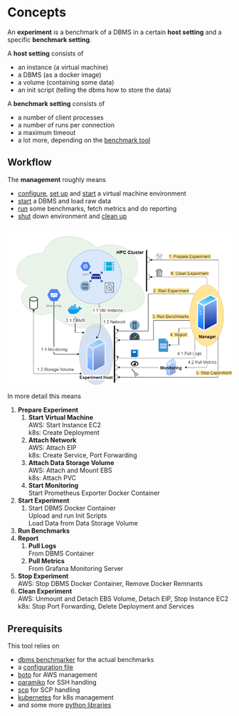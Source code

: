# Concepts

An **experiment** is a benchmark of a DBMS in a certain **host setting** and a specific **benchmark setting**.

A **host setting** consists of
* an instance (a virtual machine)
* a DBMS (as a docker image)
* a volume (containing some data)
* an init script (telling the dbms how to store the data)

A **benchmark setting** consists of
* a number of client processes
* a number of runs per connection
* a maximum timeout
* a lot more, depending on the [benchmark tool](https://github.com/Beuth-Erdelt/DBMS-Benchmarker)

## Workflow

The **management** roughly means
* [configure](Config.md#how-to-configure-an-experiment-setup), [set up](Config.md#example-setup-different-dbms-on-same-instance) and [start](API.md#prepare-experiment) a virtual machine environment
* [start](API.md#start-experiment) a DBMS and load raw data
* [run](API.md#run-benchmarks) some benchmarks, fetch metrics and do reporting
* [shut](API.md#stop-experiment) down environment and [clean up](API.md#clean-experiment)

<p align="center">
    <img src="architecture.png" width="640">
</p>

In more detail this means
1. **Prepare Experiment**  
    1. **Start Virtual Machine**  
    AWS: Start Instance EC2  
    k8s: Create Deployment
    1. **Attach Network**  
    AWS: Attach EIP  
    k8s: Create Service, Port Forwarding  
    1. **Attach Data Storage Volume**  
    AWS: Attach and Mount EBS  
    k8s: Attach PVC  
    1. **Start Monitoring**  
    Start Prometheus Exporter Docker Container  
1. **Start Experiment**  
    1. Start DBMS Docker Container  
    Upload and run Init Scripts  
    Load Data from Data Storage Volume
1. **Run Benchmarks**  
1. **Report**  
    1. **Pull Logs**  
    From DBMS Container
    1. **Pull Metrics**  
    From Grafana Monitoring Server
1. **Stop Experiment**  
AWS: Stop DBMS Docker Container, Remove Docker Remnants
1. **Clean Experiment**  
AWS: Unmount and Detach EBS Volume, Detach EIP, Stop Instance EC2  
k8s: Stop Port Forwarding, Delete Deployment and Services

## Prerequisits

This tool relies on
* [dbms benchmarker](https://github.com/Beuth-Erdelt/DBMS-Benchmarker) for the actual benchmarks
* a [configuration file](#clusterconfig)
* [boto](http://boto.cloudhackers.com/en/latest/) for AWS management
* [paramiko](http://www.paramiko.org/) for SSH handling
* [scp](https://pypi.org/project/scp/) for SCP handling
* [kubernetes](https://github.com/kubernetes-client/python) for k8s management
* and some more [python libraries](https://github.com/perdelt/kubecluster/blob/master/requirements.txt)
